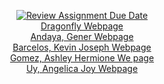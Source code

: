 <div align="center">

[![Review Assignment Due Date](https://classroom.github.com/assets/deadline-readme-button-22041afd0340ce965d47ae6ef1cefeee28c7c493a6346c4f15d667ab976d596c.svg)](https://classroom.github.com/a/B-noJ82j)\
[Dragonfly Webpage](https://pupt-dit-dragonfly-exercise-8.netlify.app/)\
[Andaya, Gener Webpage](https://pupt-dit-dragonfly-exercise-8.netlify.app/andaya_gener/)\
[Barcelos, Kevin Joseph Webpage](https://pupt-dit-dragonfly-exercise-8.netlify.app/barcelos_kevinjoseph/)\
[Gomez, Ashley Hermione We page](https://pupt-dit-dragonfly-exercise-8.netlify.app/gomez_ashleyhermione/)\
[Uy, Angelica Joy Webpage](https://pupt-dit-dragonfly-exercise-8.netlify.app/uy_angelicajoy/)

</div>
